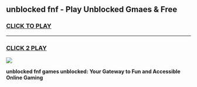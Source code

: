 
## unblocked fnf - Play Unblocked Gmaes & Free
<h3>
<a href="https://news.freeplayer.one?title=unblocked_fnf&ref=16F">CLICK TO PLAY</a></h3>
<hr>

<h3>
<a href="https://news.freeplayer.one?title=unblocked_fnf&ref=16F">CLICK 2 PLAY</a>
  
</h3>

<a href="https://news.freeplayer.one?title=unblocked_fnf&ref=16F/"><img src="https://clearcache.store/games.png"></a>


**unblocked fnf games unblocked: Your Gateway to Fun and Accessible Online Gaming**
